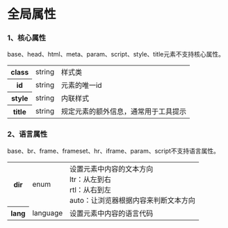 # 全局属性

### 1、核心属性

base、head、html、meta、param、script、style、title元素不支持核心属性。

<table>
    <tr>
        <th>class</th>
        <td>string</td>
        <td>样式类</td>
    </tr>
    <tr>
        <th>id</th>
        <td>string</td>
        <td>元素的唯一id</td>
    </tr>
    <tr>
        <th>style</th>
        <td>string</td>
        <td>内联样式</td>
    </tr>
    <tr>
        <th>title</th>
        <td>string</td>
        <td>规定元素的额外信息，通常用于工具提示</td>
    </tr>
</table>

### 2、语言属性

base、br、frame、frameset、hr、iframe、param、script不支持语言属性。


<table>
    <tr>
        <th>dir</th>
        <td>enum</td>
        <td>设置元素中内容的文本方向
        <br/>ltr：从左到右
        <br/>rtl：从右到左
        <br/>auto：让浏览器根据内容来判断文本方向</td>
    </tr>
    <tr>
        <th>lang</th>
        <td>language</td>
        <td>设置元素中内容的语言代码</td>
    </tr>
</table>